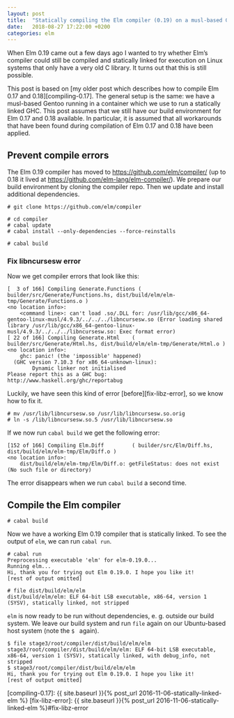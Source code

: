 ```yaml
---
layout: post
title:  "Statically compiling the Elm compiler (0.19) on a musl-based Gentoo system"
date:   2018-08-27 17:22:00 +0200
categories: elm
---
```


When Elm 0.19 came out a few days ago I wanted to try whether Elm’s compiler
could still be compiled and statically linked for execution on Linux systems
that only have a very old C library. It turns out that this is still possible.

This post is based on [my older post which describes how to compile Elm 0.17
and 0.18][compiling-0.17]. The general setup is the same: we have a musl-based
Gentoo running in a container which we use to run a statically linked GHC. This
post assumes that we still have our build environment for Elm 0.17 and 0.18
available. In particular, it is assumed that all workarounds that have been
found during compilation of Elm 0.17 and 0.18 have been applied.

## Prevent compile errors

The Elm 0.19 compiler has moved to <https://github.com/elm/compiler/> (up to
0.18 it lived at <https://github.com/elm-lang/elm-compiler/>). We prepare our
build environment by cloning the compiler repo. Then we update and install
additional dependencies.

    # git clone https://github.com/elm/compiler

    # cd compiler
    # cabal update
    # cabal install --only-dependencies --force-reinstalls

    # cabal build

### Fix libncursesw error

Now we get compiler errors that look like this:

    [  3 of 166] Compiling Generate.Functions ( builder/src/Generate/Functions.hs, dist/build/elm/elm-tmp/Generate/Functions.o )
    <no location info>:
        <command line>: can't load .so/.DLL for: /usr/lib/gcc/x86_64-gentoo-linux-musl/4.9.3/../../../libncursesw.so (Error loading shared library /usr/lib/gcc/x86_64-gentoo-linux-musl/4.9.3/../../../libncursesw.so: Exec format error)
    [ 22 of 166] Compiling Generate.Html    ( builder/src/Generate/Html.hs, dist/build/elm/elm-tmp/Generate/Html.o )
    <no location info>:
        ghc: panic! (the 'impossible' happened)
      (GHC version 7.10.3 for x86_64-unknown-linux):
            Dynamic linker not initialised
    Please report this as a GHC bug:  http://www.haskell.org/ghc/reportabug

Luckily, we have seen this kind of error [before][fix-libz-error], so we know
how to fix it.

    # mv /usr/lib/libncursesw.so /usr/lib/libncursesw.so.orig
    # ln -s /lib/libncursesw.so.5 /usr/lib/libncursesw.so

If we now run `cabal build` we get the following error:

    [152 of 166] Compiling Elm.Diff         ( builder/src/Elm/Diff.hs, dist/build/elm/elm-tmp/Elm/Diff.o )
    <no location info>:
        dist/build/elm/elm-tmp/Elm/Diff.o: getFileStatus: does not exist (No such file or directory)

The error disappears when we run `cabal build` a second time.

## Compile the Elm compiler

    # cabal build

Now we have a working Elm 0.19 compiler that is statically linked. To see the
output of `elm`, we can run `cabal run`.

    # cabal run
    Preprocessing executable 'elm' for elm-0.19.0...
    Running elm...
    Hi, thank you for trying out Elm 0.19.0. I hope you like it!
    [rest of output omitted]

    # file dist/build/elm/elm
    dist/build/elm/elm: ELF 64-bit LSB executable, x86-64, version 1 (SYSV), statically linked, not stripped

`elm` is now ready to be run without dependencies, e. g. outside our build
system. We leave our build system and run `file` again on our Ubuntu-based host
system (note the `$ ` again).

    $ file stage3/root/compiler/dist/build/elm/elm
    stage3/root/compiler/dist/build/elm/elm: ELF 64-bit LSB executable, x86-64, version 1 (SYSV), statically linked, with debug_info, not stripped
    $ stage3/root/compiler/dist/build/elm/elm
    Hi, thank you for trying out Elm 0.19.0. I hope you like it!
    [rest of output omitted]

[compiling-0.17]: {{ site.baseurl }}{% post_url 2016-11-06-statically-linked-elm %}
[fix-libz-error]: {{ site.baseurl }}{% post_url 2016-11-06-statically-linked-elm %}#fix-libz-error
